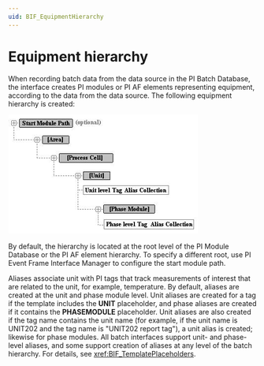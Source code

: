 ```yaml
---
uid: BIF_EquipmentHierarchy
---
```


# Equipment hierarchy

<!-- Static topic. No modifications usually required -->

When recording batch data from the data source in the PI Batch Database, the interface creates PI modules or PI AF elements representing equipment, according to the data from the data source. The following equipment hierarchy is created:

![Equipmenthierarchy](../../images/equipment-hierarchy.png)

By default, the hierarchy is located at the root level of the PI Module Database or the PI AF element hierarchy. To specify a different root, use PI Event Frame Interface Manager to configure the start module path.

Aliases associate unit with PI tags that track measurements of interest that are related to the unit, for example, temperature. By default, aliases are created at the unit and phase module level. Unit aliases are created for a tag if the template includes the **UNIT** placeholder, and phase aliases are created if it contains the **PHASEMODULE** placeholder. Unit aliases are also created if the tag name contains the unit name (for example, if the unit name is UNIT202 and the tag name is "UNIT202 report tag"), a unit alias is created; likewise for phase modules. All batch interfaces support unit- and phase-level aliases, and some support creation of aliases at any level of the batch hierarchy. For details, see <xref:BIF_TemplatePlaceholders>.
